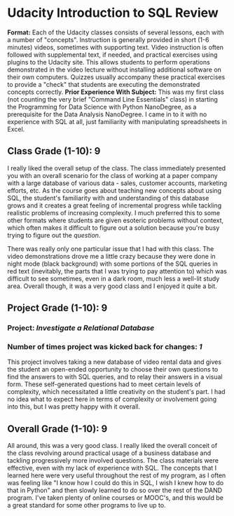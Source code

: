 # Udacity Introduction to SQL Review
**Format:** Each of the Udacity classes consists of several lessons, each with a number of "concepts". Instruction is generally provided in short (1-6 minutes) videos, sometimes with supporting text. Video instruction is often followed with supplemental text, if needed, and practical exercises using plugins to the Udacity site. This allows students to perform operations demonstrated in the video lecture without installing additional software on their own computers. Quizzes usually accompany these practical exercises to provide a "check" that students are executing the demonstrated concepts correctly. 
**Prior Experience With Subject:** This was my first class (not counting the very brief "Command Line Essentials" class) in starting the Programming for Data Science with Python NanoDegree, as a prerequisite for the Data Analysis NanoDegree. I came in to it with no experience with SQL at all, just familiarity with manipulating spreadsheets in Excel.

## Class Grade (1-10): **9**
I really liked the overall setup of the class. The class immediately presented you with an overall scenario for the class of working at a paper company with a large database of various data - sales, customer accounts, marketing efforts, etc. As the course goes about teaching new concepts about using SQL, the student's familiarity with and understanding of this database grows and it creates a great feeling of incremental progress while tackling realistic problems of increasing complexity. I much preferred this to some other formats where students are given esoteric problems without context, which often makes it difficult to figure out a solution because you're busy trying to figure out the *question*. 

There was really only one particular issue that I had with this class. The video demonstrations drove me a little crazy because they were done in night mode (black background) with some portions of the SQL queries in red text (inevitably, the parts that I was trying to pay attention to) which was difficult to see sometimes, even in a dark room, much less a well-lit study area.  Overall though, it was a very good class and I enjoyed it quite a bit.

## Project Grade (1-10): **9**
### Project: *Investigate a Relational Database*
### Number of times project was kicked back for changes: *1*
This project involves taking a new database of video rental data and gives the student an open-ended opportunity to choose their own questions to find the answers to with SQL queries, and to relay their answers in a visual form. These self-generated questions had to meet certain levels of complexity, which necessitated a little creativity on the student's part. I had no idea what to expect here in terms of complexity or involvement going into this, but I was pretty happy with it overall. 

## Overall Grade (1-10): **9**
All around, this was a very good class. I really liked the overall conceit of the class revolving around practical usage of a business database and tackling progressively more involved questions. The class materials were effective, even with my lack of experience with SQL. The concepts that I learned here were very useful throughout the rest of my program, as I often was feeling like "I know how I could do this in SQL, I wish I knew how to do that in Python" and then slowly learned to do so over the rest of the DAND program. I've taken plenty of online courses or MOOC's, and this would be a great standard for some other programs to live up to.
